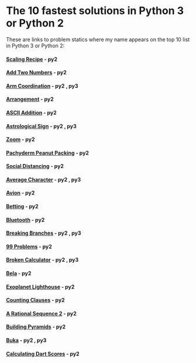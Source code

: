 # The 10 fastest solutions in Python 3 or Python 2 

These are links to problem statics where my name appears on the top 10 list in Python 3 or Python 2:
#### [Scaling Recipe](https://open.kattis.com/problems/scalingrecipe/statistics) - py2
#### [Add Two Numbers](https://open.kattis.com/problems/addtwonumbers/statistics) - py2
#### [Arm Coordination](https://open.kattis.com/problems/armcoordination/statistics) - py2 , py3
#### [Arrangement](https://open.kattis.com/problems/upprodun/statistics) - py2
#### [ASCII Addition](https://open.kattis.com/problems/asciiaddition/statistics) - py2
#### [Astrological Sign](https://open.kattis.com/problems/astrologicalsign/statistics) - py2 , py3
#### [Zoom](https://open.kattis.com/problems/astrologicalsign/statistics) - py2
#### [Pachyderm Peanut Packing](https://open.kattis.com/problems/pachydermpeanutpacking/statistics) - py2
#### [Social Distancing](https://open.kattis.com/problems/socialdistancing2/statistics) - py2
#### [Average Character](https://open.kattis.com/problems/averagecharacter/statistics) - py2 , py3
#### [Avion](https://open.kattis.com/problems/avion/statistics) - py2
#### [Betting](https://open.kattis.com/problems/betting/statistics) - py2
#### [Bluetooth](https://open.kattis.com/problems/bluetooth/statistics) - py2
#### [Breaking Branches](https://open.kattis.com/problems/breakingbranches/statistics) - py2 , py3
#### [99 Problems](https://open.kattis.com/problems/99problems/statistics) - py2
#### [Broken Calculator](https://open.kattis.com/problems/brokencalculator/statistics) - py2 , py3
#### [Bela](https://open.kattis.com/problems/bela/statistics) - py2
#### [Exoplanet Lighthouse](https://open.kattis.com/problems/exoplanetlighthouse/statistics) - py2
#### [Counting Clauses](https://open.kattis.com/problems/countingclauses/statistics) - py2
#### [A Rational Sequence 2](https://open.kattis.com/problems/rationalsequence2/statistics) - py2
#### [Building Pyramids](https://open.kattis.com/problems/pyramids/statistics) - py2
#### [Buka](https://open.kattis.com/problems/buka/statistics) - py2 , py3
#### [Calculating Dart Scores](https://open.kattis.com/problems/calculatingdartscores/statistics) - py2
